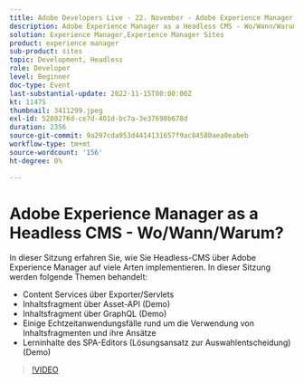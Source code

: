 ```yaml
---
title: Adobe Developers Live - 22. November - Adobe Experience Manager als Headless-CMS - Wo/Wann/Warum?
description: Adobe Experience Manager as a Headless CMS - Wo/Wann/Warum?In dieser Sitzung erfahren Sie, wie Sie Headless CMS über Adobe Experience Manager auf viele Arten implementieren. In dieser Sitzung wird Folgendes behandelt - Content Services über Exporter/Servlets Inhaltsfragment über Asset-API (Demo) Inhaltsfragment über GraphQL (Demo) Einige Echtzeit-Anwendungsfälle rund um die Verwendung von Inhaltsfragmenten und ihre Ansätze SPA-Editor-Lernprozesse (Einige Lösungsansätze bei der Auswahl) (Demo)
solution: Experience Manager,Experience Manager Sites
product: experience manager
sub-product: sites
topic: Development, Headless
role: Developer
level: Beginner
doc-type: Event
last-substantial-update: 2022-11-15T00:00:00Z
kt: 11475
thumbnail: 3411299.jpeg
exl-id: 5280276d-ce7d-401d-bc7a-3e37698b678d
duration: 2356
source-git-commit: 9a297cda953d4414131657f9ac84580aea0eabeb
workflow-type: tm+mt
source-wordcount: '156'
ht-degree: 0%

---
```


# Adobe Experience Manager as a Headless CMS - Wo/Wann/Warum?

In dieser Sitzung erfahren Sie, wie Sie Headless-CMS über Adobe Experience Manager auf viele Arten implementieren. In dieser Sitzung werden folgende Themen behandelt:

* Content Services über Exporter/Servlets
* Inhaltsfragment über Asset-API (Demo)
* Inhaltsfragment über GraphQL (Demo)
* Einige Echtzeitanwendungsfälle rund um die Verwendung von Inhaltsfragmenten und ihre Ansätze
* Lerninhalte des SPA-Editors (Lösungsansatz zur Auswahlentscheidung) (Demo)

>[!VIDEO](https://video.tv.adobe.com/v/3411299/?quality=12&learn=on)
